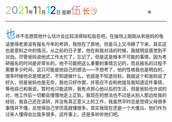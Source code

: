 <font size=6><font color=#DEB887>2</font><font color=#5F9EA0>0</font><font color=7FFF00>2</font><font color=#D2691E>1</font></font>年<font size=6 color=006400>1</font><font size=6 color=#B8860B>1</font>月<font size=6 color=OOFFFF>1</font><font size=6 color=#00008B>2</font>日 星期<font size=6 color=#F08080>伍</font>
<font size=5><font color=#FF4500>长</font><font color=#CD853F>沙</font></font>&emsp;&emsp;&emsp;&emsp;&emsp;&emsp;&emsp;&emsp;&emsp;&emsp;&emsp;:sunny:

----

<font size=6 color=#1E90FF>也</font>许不去想其他什么估计会比较活得轻松自在吧。在操场上刚刚从和爸妈的电话里得老弟没有报名今年的考研，我惊在了原地，但是马上又冷静了下来，其实这也是意料之中的情况，从之前的日子里，他在和我对话的时候，我就明显感觉到不对劲。尽管爸妈说他式工作太忙了，忘记了，但是这是根本不可能的事情，因为考研报名的时间是非常长的，他不可能把这么重要的事情忘记的，而且报名的过程不需要多少时间，这只可能是他自己的想法——不想考了，他的性格我也是明白的，很多时候他总是很迷茫，不知道做什么，也就是不知道目标，我就这个和爸妈说了好久，但是爸妈也是无奈，我也只好作罢，并答应不会和他提及我知道这件事情，等他自己和我说，暂时也只能这样，我有点担心他以后的生活，但是爸妈也许说的对，他工作后一切都会慢慢地走上正轨，我现在的想法也不过是从别人那边给我的经验，我自己还在读研，并没有真正意义上的工作，我虽然平时总是觉得父母很多事情并不懂，总觉得自己学历高就懂很多，其实我现在还是一个大傻瓜，他们作为过来人懂得会比我多很多，这件事上，还是多听听他们吧。